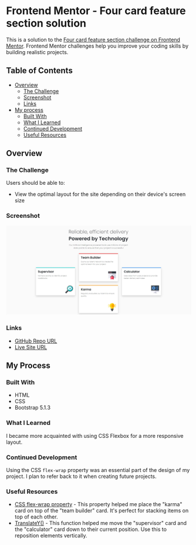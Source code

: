 # Frontend Mentor - Four card feature section solution

This is a solution to the [Four card feature section challenge on Frontend Mentor](https://www.frontendmentor.io/challenges/four-card-feature-section-weK1eFYK). Frontend Mentor challenges help you improve your coding skills by building realistic projects. 

## Table of Contents

- [Overview](#overview)
  - [The Challenge](#the-challenge)
  - [Screenshot](#screenshot)
  - [Links](#links)
- [My process](#my-process)
  - [Built With](#built-with)
  - [What I Learned](#what-i-learned)
  - [Continued Development](#continued-development)
  - [Useful Resources](#useful-resources)

## Overview 

### The Challenge

Users should be able to:

- View the optimal layout for the site depending on their device's screen size
### Screenshot

![Feature Page](images/feature.jpg)

### Links

- [GitHub Repo URL](https://github.com/adrvnc/four-card-feature-section)
- [Live Site URL](https://adrvnc.github.io/four-card-feature-section/)

## My Process


### Built With 

- HTML 
- CSS
- Bootstrap 5.1.3
### What I Learned 

I became more acquainted with using CSS Flexbox for a more 
responsive layout. 
### Continued Development 
Using the CSS `flex-wrap` property was an essential part of the 
design of my project. I plan to refer back to it when creating 
future projects.

### Useful Resources 

- [CSS flex-wrap property](https://developer.mozilla.org/en-US/docs/Web/CSS/flex-wrap) - This property helped me place the "karma" card on top of the "team builder" card. It's perfect for stacking items on top of each other.
- [TranslateY()](https://developer.mozilla.org/en-US/docs/Web/CSS/transform-function/translateY()) - This function helped me move the "supervisor" card and the "calculator" card down to their current position. Use this to reposition elements vertically.
